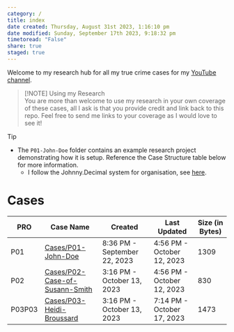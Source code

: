 ```yaml
---  
category: /  
title: index  
date created: Thursday, August 31st 2023, 1:16:10 pm  
date modified: Sunday, September 17th 2023, 9:18:32 pm  
timetoread: "False"  
share: true  
staged: true  
---  
```

Welcome to my research hub for all my true crime cases for my [YouTube channel](https://youtube.com/itsjoshuamiles).  
  
> [!NOTE]  Using my Research  
> You are more than welcome to use my research in your own coverage of these cases, all I ask is that you provide credit and link back to this repo. Feel free to send me links to your coverage as I would love to see it!  
  
>[!tip]   
>- The `P01-John-Doe` folder contains an example research project demonstrating how it is setup. Reference the Case Structure table below for more information.  
>	- I follow the Johnny.Decimal system for organisation, see [here](https://johnnydecimal.com/).  
  
# Cases  
  
| PRO    | Case Name                                     | Created                      | Last Updated               | Size (in Bytes) |  
| ------ | --------------------------------------------- | ---------------------------- | -------------------------- | --------------- |  
| P01    | [Cases/P01-John-Doe](P01/index.md#)             | 8:36 PM - September 22, 2023 | 4:56 PM - October 12, 2023 | 1309            |  
| P02    | [Cases/P02-Case-of-Susann-Smith](P02/index.md#) | 3:16 PM - October 13, 2023   | 4:56 PM - October 12, 2023 | 830             |  
| P03P03 | [Cases/P03-Heidi-Broussard](P03P03/index.md#)   | 3:16 PM - October 13, 2023   | 7:14 PM - October 17, 2023 | 1473            |  
  
